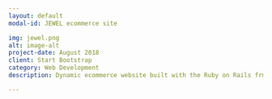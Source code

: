 ```yaml
---
layout: default
modal-id: JEWEL ecommerce site

img: jewel.png
alt: image-alt
project-date: August 2018
client: Start Bootstrap
category: Web Development
description: Dynamic ecommerce website built with the Ruby on Rails frmework using Amazon Web Services environment. 

---
```

